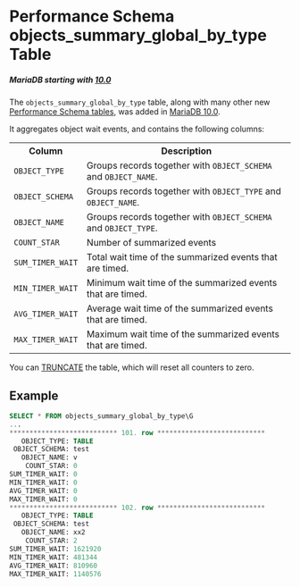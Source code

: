 # Performance Schema objects_summary_global_by_type Table

##### MariaDB starting with [10.0](/kb/en/what-is-mariadb-100/)

The `objects_summary_global_by_type` table, along with many other new [Performance Schema tables](/sql-statements-structure/sql-statements/administrative-sql-statements/system-tables/performance-schema/performance-schema-tables/list-of-performance-schema-tables), was added in [MariaDB 10.0](/kb/en/what-is-mariadb-100/).

It aggregates object wait events, and contains the following columns:

<table><tbody><tr><th>Column</th><th>Description</th></tr>
<tr><td><code>OBJECT_TYPE</code></td><td>Groups records together with <code>OBJECT_SCHEMA</code> and <code>OBJECT_NAME</code>.</td></tr>
<tr><td><code>OBJECT_SCHEMA</code></td><td>Groups records together with <code>OBJECT_TYPE</code> and <code>OBJECT_NAME</code>.</td></tr>
<tr><td><code>OBJECT_NAME</code></td><td>Groups records together with <code>OBJECT_SCHEMA</code> and <code>OBJECT_TYPE</code>.</td></tr>
<tr><td><code>COUNT_STAR</code></td><td>Number of summarized events</td></tr>
<tr><td><code>SUM_TIMER_WAIT</code></td><td>Total wait time of the summarized events that are timed.</td></tr>
<tr><td><code>MIN_TIMER_WAIT</code></td><td>Minimum wait time of the summarized events that are timed.</td></tr>
<tr><td><code>AVG_TIMER_WAIT</code></td><td>Average wait time of the summarized events that are timed.</td></tr>
<tr><td><code>MAX_TIMER_WAIT</code></td><td>Maximum wait time of the summarized events that are timed.</td></tr>
</tbody></table>

You can [TRUNCATE](/sql-statements-structure/sql-statements/table-statements/truncate-table) the table, which will reset all counters to zero.

## Example

```sql
SELECT * FROM objects_summary_global_by_type\G
...
*************************** 101. row ***************************
   OBJECT_TYPE: TABLE
 OBJECT_SCHEMA: test
   OBJECT_NAME: v
    COUNT_STAR: 0
SUM_TIMER_WAIT: 0
MIN_TIMER_WAIT: 0
AVG_TIMER_WAIT: 0
MAX_TIMER_WAIT: 0
*************************** 102. row ***************************
   OBJECT_TYPE: TABLE
 OBJECT_SCHEMA: test
   OBJECT_NAME: xx2
    COUNT_STAR: 2
SUM_TIMER_WAIT: 1621920
MIN_TIMER_WAIT: 481344
AVG_TIMER_WAIT: 810960
MAX_TIMER_WAIT: 1140576
```